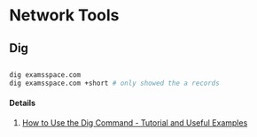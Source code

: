 # Network Tools

## Dig

## 

```bash
dig examsspace.com
dig examsspace.com +short # only showed the a records
```

#### Details

1. [How to Use the Dig Command - Tutorial and Useful Examples](https://www.hostinger.com/tutorials/how-to-use-the-dig-command-in-linux/)



